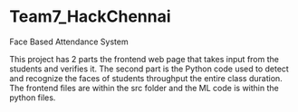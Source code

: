 # Team7_HackChennai
Face Based Attendance System

This project has 2 parts the frontend web page that takes input from the students and verifies it.
The second part is the Python code used to detect and recognize the faces of students throughput the entire class duration.
The frontend files are within the src folder and the ML code is within the python files.
